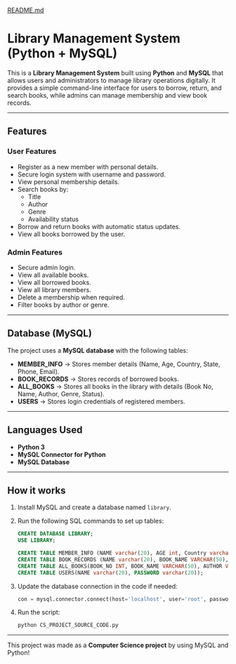 [README.md](https://github.com/user-attachments/files/21941749/README.md)
# Library Management System (Python + MySQL)

This is a **Library Management System** built using **Python** and
**MySQL** that allows users and administrators to manage library
operations digitally.
It provides a simple command-line interface for users to borrow, return,
and search books, while admins can manage membership and view book
records.

------------------------------------------------------------------------

## Features

### User Features

-   Register as a new member with personal details.
-   Secure login system with username and password.
-   View personal membership details.
-   Search books by:
    -   Title
    -   Author
    -   Genre
    -   Availability status
-   Borrow and return books with automatic status updates.
-   View all books borrowed by the user.

### Admin Features

-   Secure admin login.
-   View all available books.
-   View all borrowed books.
-   View all library members.
-   Delete a membership when required.
-   Filter books by author or genre.

------------------------------------------------------------------------

## Database (MySQL)

The project uses a **MySQL database** with the following tables:

-   **MEMBER_INFO** → Stores member details (Name, Age, Country, State,
    Phone, Email).
-   **BOOK_RECORDS** → Stores records of borrowed books.
-   **ALL_BOOKS** → Stores all books in the library with details (Book
    No, Name, Author, Genre, Status).
-   **USERS** → Stores login credentials of registered members.

------------------------------------------------------------------------

## Languages Used 

-   **Python 3**
-   **MySQL Connector for Python**
-   **MySQL Database**

------------------------------------------------------------------------

## How it works 

1.  Install MySQL and create a database named `library`.

2.  Run the following SQL commands to set up tables:

    ``` sql
    CREATE DATABASE LIBRARY;
    USE LIBRARY;

    CREATE TABLE MEMBER_INFO (NAME varchar(20), AGE int, Country varchar(40), STATE varchar(50), Phone_No bigint, Email varchar(40));
    CREATE TABLE BOOK_RECORDS (NAME varchar(20), BOOK_NAME VARCHAR(50), DATE_BORROWED date, DATE_RETURNED date);
    CREATE TABLE ALL_BOOKS(BOOK_NO INT, BOOK_NAME VARCHAR(50), AUTHOR VARCHAR(50), GENRE VARCHAR(50), STATUS VARCHAR(20) DEFAULT 'AVAILABLE');
    CREATE TABLE USERS(NAME varchar(20), PASSWORD varchar(20));
    ```

3.  Update the database connection in the code if needed:

    ``` python
    con = mysql.connector.connect(host='localhost', user='root', password='your_password', database='library')
    ```

4.  Run the script:

    ``` bash
    python CS_PROJECT_SOURCE_CODE.py
    ```

------------------------------------------------------------------------

This project was made as a **Computer Science project** by using MySQL and Python!
